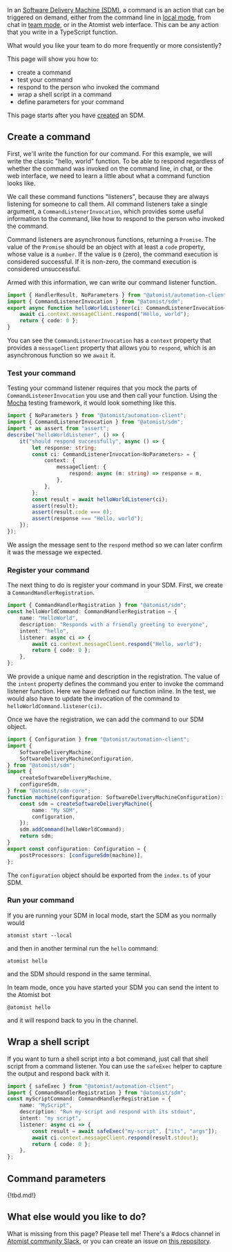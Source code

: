In an [Software Delivery Machine (SDM)][sdm], a command is an action
that can be triggered on demand, either from the command line in
[local mode][local], from chat in [team mode][team], or in the Atomist
web interface.  This can be any action that you write in a TypeScript
function.

What would you like your team to do more frequently or more
consistently?

This page will show you how to:

*  create a command
*  test your command
*  respond to the person who invoked the command
*  wrap a shell script in a command
*  define parameters for your command

This page starts after you have [created][create] an SDM.

## Create a command

First, we'll write the function for our command.  For this example, we
will write the classic "hello, world" function.  To be able to respond
regardless of whether the command was invoked on the command line, in
chat, or the web interface, we need to learn a little about what a
command function looks like.

We call these command functions "listeners", because they are always
listening for someone to call them.  All command listeners take a
single argument, a `CommandListenerInvocation`, which provides some
useful information to the command, like how to respond to the person
who invoked the command.

Command listeners are asynchronous functions, returning a `Promise`.
The value of the `Promise` should be an object with at least a `code`
property, whose value is a `number`.  If the value is `0` (zero), the
command execution is considered successful.  If it is non-zero, the
command execution is considered unsuccessful.

Armed with this information, we can write our command listener
function.

```typescript
import { HandlerResult, NoParameters } from "@atomist/automation-client";
import { CommandListenerInvocation } from "@atomist/sdm";
export async function helloWorldListener(ci: CommandListenerInvocation<NoParameters>): Promise<HandlerResult> {
    await ci.context.messageClient.respond("Hello, world");
    return { code: 0 };
}
```

You can see the `CommandListenerInvocation` has a `context` property
that provides a `messageClient` property that allows you to `respond`,
which is an asynchronous function so we `await` it.

### Test your command

Testing your command listener requires that you mock the parts of
`CommandListenerInvocation` you use and then call your function.
Using the [Mocha][mocha] testing framework, it would look something
like this.

```typescript
import { NoParameters } from "@atomist/automation-client";
import { CommandListenerInvocation } from "@atomist/sdm";
import * as assert from "assert";
describe("helloWorldListener", () => {
    it("should respond successfully", async () => {
        let response: string;
        const ci: CommandListenerInvocation<NoParameters> = {
            context: {
                messageClient: {
                    respond: async (m: string) => response = m,
                },
            },
        };
        const result = await helloWorldListener(ci);
        assert(result);
        assert(result.code === 0);
        assert(response === "Hello, world");
    });
});
```

We assign the message sent to the `respond` method so we can later
confirm it was the message we expected.

[mocha]: https://mochajs.org/ (Mocha Test Framework)

### Register your command

The next thing to do is register your command in your SDM.  First, we
create a `CommandHandlerRegistration`.

```typescript
import { CommandHandlerRegistration } from "@atomist/sdm";
const helloWorldCommand: CommandHandlerRegistration = {
    name: "HelloWorld",
    description: "Responds with a friendly greeting to everyone",
    intent: "hello",
    listener: async ci => {
        await ci.context.messageClient.respond("Hello, world");
        return { code: 0 };
    },
};
```

We provide a unique name and description in the registration.  The
value of the `intent` property defines the command you enter to invoke
the command listener function.  Here we have defined our function
inline.  In the test, we would also have to update the invocation of
the command to `helloWorldCommand.listener(ci)`.

Once we have the registration, we can add the command to our SDM
object.

```typescript
import { Configuration } from "@atomist/automation-client";
import {
    SoftwareDeliveryMachine,
    SoftwareDeliveryMachineConfiguration,
} from "@atomist/sdm";
import {
    createSoftwareDeliveryMachine,
    configureSdm,
} from "@atomist/sdm-core";
function machine(configuration: SoftwareDeliveryMachineConfiguration): SoftwareDeliveryMachine {
    const sdm = createSoftwareDeliveryMachine({
        name: "My SDM",
        configuration,
    });
    sdm.addCommand(helloWorldCommand);
    return sdm;
}
export const configuration: Configuration = {
    postProcessors: [configureSdm(machine)],
};
```

The `configuration` object should be exported from the `index.ts` of
your SDM.

### Run your command

If you are running your SDM in local mode, start the SDM as you
normally would

```
atomist start --local
```

and then in another terminal run the `hello` command:

```
atomist hello
```

and the SDM should respond in the same terminal.

In team mode, once you have started your SDM you can send the intent
to the Atomist bot

```
@atomist hello
```

and it will respond back to you in the channel.

## Wrap a shell script

If you want to turn a shell script into a bot command, just call that
shell script from a command listener.  You can use the `safeExec`
helper to capture the output and respond back with it.

```typescript
import { safeExec } from "@atomist/automation-client";
import { CommandHandlerRegistration } from "@atomist/sdm";
const myScriptCommand: CommandHandlerRegistration = {
    name: "MyScript",
    description: "Run my-script and respond with its stdout",
    intent: "my script",
    listener: async ci => {
        const result = await safeExec("my-script", ["its", "args"]);
        await ci.context.messageClient.respond(result.stdout);
        return { code: 0 };
    },
};
```

## Command parameters

{!tbd.md!}

## What else would you like to do?

What is missing from this page? Please tell me! There's a #docs
channel in [Atomist community Slack][join], or you can create an issue
on [this repository][this-repo].

[sdm]: sdm.md (Atomist Software Delivery Machine)
[local]: local.md (Atomist SDM Local Mode)
[team]: team.md (Atomist SDM Team Mode)
[join]: https://join.atomist.com/ (Atomist community Slack)
[this-repo]: https://github.com/atomist/docs (Atomist Docs repository)
[create]: sdm.md#creating-an-sdm-project (Create an SDM)
